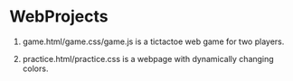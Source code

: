 # WebProjects

1) game.html/game.css/game.js is a tictactoe web game for two players.

2) practice.html/practice.css is a webpage with dynamically changing colors.
